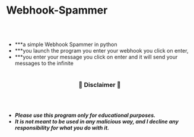 # Webhook-Spammer
<br><br>
* ***a simple Webhook Spammer in python
* ***you launch the program you enter your webhook you click on enter,
* ***you enter your message you click on enter and it will send your messages to the infinite
<br><br>

### <p align="center">📌 Disclaimer 📌</p>

<br><br>
* ***Please use this program only for educational purposes.***
* ***It is not meant to be used in any malicious way, and I decline any responsibility for what you do with it.***
<br><br>
